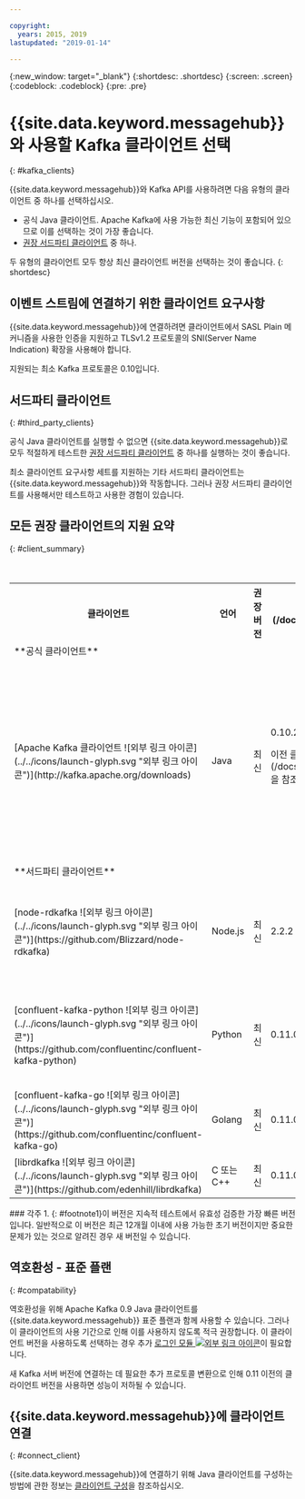 ```yaml
---

copyright:
  years: 2015, 2019
lastupdated: "2019-01-14"

---
```


{:new_window: target="_blank"}
{:shortdesc: .shortdesc}
{:screen: .screen}
{:codeblock: .codeblock}
{:pre: .pre}

# {{site.data.keyword.messagehub}}와 사용할 Kafka 클라이언트 선택
{: #kafka_clients}

{{site.data.keyword.messagehub}}와 Kafka API를 사용하려면 다음 유형의 클라이언트 중 하나를 선택하십시오.

* 공식 Java 클라이언트. Apache Kafka에 사용 가능한 최신 기능이 포함되어 있으므로 이를 선택하는 것이 가장 좋습니다.
* [권장 서드파티 클라이언트](/docs/services/EventStreams/eventstreams062.html#clients_table) 중 하나.

두 유형의 클라이언트 모두 항상 최신 클라이언트 버전을 선택하는 것이 좋습니다. 
{: shortdesc}

## 이벤트 스트림에 연결하기 위한 클라이언트 요구사항

{{site.data.keyword.messagehub}}에 연결하려면 클라이언트에서 SASL Plain 메커니즘을 사용한 인증을 지원하고 TLSv1.2 프로토콜의 SNI(Server Name Indication) 확장을 사용해야 합니다.

지원되는 최소 Kafka 프로토콜은 0.10입니다.

<!--
## Support summary for the official Apache Kafka client (Java)

<table>
    <caption>Table 1. Kafka client support in Standard and Enterprise plans</caption>
      <tr>
	        <th></th>
		    <th>Standard and Enterprise Plans</th>
		    <th></th>
        </tr>
	  		<tr>
			<td>**Kafka version on cluster**</td>
			<td>Kafka 1.1</td>
		</tr>
	  		<tr>
			<td>**Supported client versions**</td>
			<td>Kafka 1.1, or later</td>
		</tr>
			<td>**Authentication requirements**</td>
			<td>Client must support authentication using the SASL Plain mechanism and use the Server Name Indication (SNI) extension to the TLSv1.2 protocol</td>
		</tr>

</table>
-->
	
## 서드파티 클라이언트
{: #third_party_clients}

공식 Java 클라이언트를 실행할 수 없으면 {{site.data.keyword.messagehub}}로 모두 적절하게 테스트한 [권장 서드파티 클라이언트](/docs/services/EventStreams/eventstreams062.html#clients_table) 중 하나를 실행하는 것이 좋습니다. 

최소 클라이언트 요구사항 세트를 지원하는 기타 서드파티 클라이언트는 {{site.data.keyword.messagehub}}와 작동합니다. 그러나 권장 서드파티 클라이언트를 사용해서만 테스트하고 사용한 경험이 있습니다.

## 모든 권장 클라이언트의 지원 요약
{: #client_summary}

<table id="clients_table">
    <caption>표 2. 클라이언트 지원 요약</caption>
      <tr>
		    <th>클라이언트</th>
		    <th>언어</th>
			<th>권장 버전</th>
		    <th>지원되는 최소 버전 [<sup>1</sup>](/docs/services/EventStreams/eventstreams062.html#footnote1)</th>
			<th>샘플 링크</th>
        </tr>
			<tr>
			<td colspan="3">**공식 클라이언트**</td>
			</tr>
	  		<tr>
			<td>[Apache Kafka 클라이언트 ![외부 링크 아이콘](../../icons/launch-glyph.svg "외부 링크 아이콘")](http://kafka.apache.org/downloads)</td>
			<td>Java</td>
			<td>최신</td>
			<td>0.10.2 <p> 이전 클라이언트에 대한 정보는 [역호환성](/docs/services/EventStreams/eventstreams062.html#compatability)을 참조하십시오.</p></td>
			<td>[Java 콘솔 샘플 ![외부 링크 아이콘](../../icons/launch-glyph.svg "외부 링크 아이콘")](https://github.com/ibm-messaging/event-streams-samples/tree/master/kafka-java-console-sample)<br/>
			[Liberty 샘플 ![외부 링크 아이콘](../../icons/launch-glyph.svg "외부 링크 아이콘")](https://github.com/ibm-messaging/event-streams-samples/tree/master/kafka-java-liberty-sample)
			</td>
			</tr>
			<tr>
			<td colspan="3">**서드파티 클라이언트**</td>
			</tr>
	  		<tr>
			<td>[node-rdkafka ![외부 링크 아이콘](../../icons/launch-glyph.svg "외부 링크 아이콘")](https://github.com/Blizzard/node-rdkafka)</td>
			<td>Node.js</td>
			<td>최신</td>
			<td>2.2.2</td>
			<td>[Node.js 샘플 ![외부 링크 아이콘](../../icons/launch-glyph.svg "외부 링크 아이콘")](https://github.com/ibm-messaging/event-streams-samples/tree/master/kafka-nodejs-console-sample)</td>
		</tr>
		<tr>
			<td>[confluent-kafka-python ![외부 링크 아이콘](../../icons/launch-glyph.svg "외부 링크 아이콘")](https://github.com/confluentinc/confluent-kafka-python)</td>
			<td>Python</td>
			<td>최신</td>
			<td>0.11.0</td>
			<td>[Kafka Python 샘플 ![외부 링크 아이콘](../../icons/launch-glyph.svg "외부 링크 아이콘")](https://github.com/ibm-messaging/event-streams-samples/tree/master/kafka-python-console-sample)</td>
		</tr>
		<tr>
			<td>[confluent-kafka-go ![외부 링크 아이콘](../../icons/launch-glyph.svg "외부 링크 아이콘")](https://github.com/confluentinc/confluent-kafka-go)</td>
			<td>Golang</td>
			<td>최신</td>
			<td>0.11.0</td>
			<td></td>
		</tr>
		<tr>
			<td>[librdkafka ![외부 링크 아이콘](../../icons/launch-glyph.svg "외부 링크 아이콘")](https://github.com/edenhill/librdkafka)</td>
			<td>C 또는 C++</td>
			<td>최신</td>
			<td>0.11.0</td>
			<td></td>
		</tr>

</table>
### 각주
1. {: #footnote1}이 버전은 지속적 테스트에서 유효성 검증한 가장 빠른 버전입니다. 일반적으로 이 버전은 최근 12개월 이내에 사용 가능한 초기 버전이지만 중요한 문제가 있는 것으로 알려진 경우 새 버전일 수 있습니다.

## 역호환성 - 표준 플랜
{: #compatability}

역호환성을 위해 Apache Kafka 0.9 Java 클라이언트를 {{site.data.keyword.messagehub}} 표준 플랜과 함께 사용할 수 있습니다. 그러나 이 클라이언트의 사용 기간으로 인해 이를 사용하지 않도록 적극 권장합니다. 이 클라이언트 버전을 사용하도록 선택하는 경우 추가 [로그인 모듈 ![외부 링크 아이콘](../../icons/launch-glyph.svg "외부 링크 아이콘")](https://github.com/ibm-messaging/event-streams-samples/tree/master/kafka-0.9/message-hub-login-library)이 필요합니다.

새 Kafka 서버 버전에 연결하는 데 필요한 추가 프로토콜 변환으로 인해 0.11 이전의 클라이언트 버전을 사용하면 성능이 저하될 수 있습니다.

<!--
## Unsupported clients

The following clients are not supported by {{site.data.keyword.messagehub}}:

### kafka-node
The kafka-node client does not fully support SASL authentication with the PLAIN mechanism so cannot currently be used with {{site.data.keyword.messagehub}}.


### no-kafka 
The no-kafka client does not fully support SASL authentication with the PLAIN mechanism so cannot currently be used with {{site.data.keyword.messagehub}}.

-->

## {{site.data.keyword.messagehub}}에 클라이언트 연결
{: #connect_client}

{{site.data.keyword.messagehub}}에 연결하기 위해 Java 클라이언트를 구성하는 방법에 관한 정보는 [클라이언트 구성](/docs/services/EventStreams/eventstreams063.html)을 참조하십시오.












